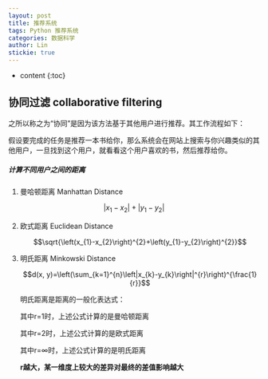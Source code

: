 ```yaml
---
layout: post
title: 推荐系统
tags: Python 推荐系统
categories: 数据科学
author: Lin
stickie: true
---
```


* content
{:toc}

## 协同过滤 collaborative filtering

之所以称之为“协同”是因为该方法基于其他用户进行推荐。其工作流程如下：

假设要完成的任务是推荐一本书给你，那么系统会在网站上搜索与你兴趣类似的其他用户，一旦找到这个用户，就看看这个用户喜欢的书，然后推荐给你。






##### 计算不同用户之间的距离

1. 曼哈顿距离 Manhattan Distance

  $$\left|{x}_{1}-{x}_{2}\right|+\left|{y}_{1}-{y}_{2}\right|$$

2. 欧式距离 Euclidean Distance

   $$\sqrt{\left(x_{1}-x_{2}\right)^{2}+\left(y_{1}-y_{2}\right)^{2}}$$

3. 明氏距离 Minkowski Distance

   $$d(x, y)=\left(\sum_{k=1}^{n}\left|x_{k}-y_{k}\right|^{r}\right)^{\frac{1}{r}}$$

   明氏距离是距离的一般化表达式：

   其中r=1时，上述公式计算的是曼哈顿距离

   其中r=2时，上述公式计算的是欧式距离

   其中r=$\infty$时，上述公式计算的是明氏距离

   **r越大，某一维度上较大的差异对最终的差值影响越大**





